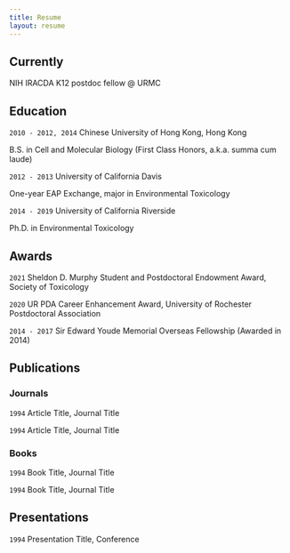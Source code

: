 ```yaml
---
title: Resume
layout: resume
---
```


  

## Currently

NIH IRACDA K12 postdoc fellow @ URMC

## Education

`2010 - 2012, 2014`
Chinese University of Hong Kong, Hong Kong

B.S. in Cell and Molecular Biology (First Class Honors, a.k.a. summa cum laude) 

`2012 - 2013`
University of California Davis

One-year EAP Exchange, major in Environmental Toxicology

`2014 - 2019`
University of California Riverside

Ph.D. in Environmental Toxicology

## Awards

`2021`
Sheldon D. Murphy Student and Postdoctoral Endowment Award, Society of Toxicology

`2020`
UR PDA Career Enhancement Award, University of Rochester Postdoctoral Association

`2014 - 2017`
Sir Edward Youde Memorial Overseas Fellowship (Awarded in 2014)

## Publications

<!-- A list is also available [online](https://scholar.google.co.uk/citations?user=LTOTl0YAAAAJ) -->

### Journals

`1994`
Article Title, Journal Title

`1994`
Article Title, Journal Title

### Books

`1994`
Book Title, Journal Title

`1994`
Book Title, Journal Title


## Presentations

`1994`
Presentation Title, Conference





